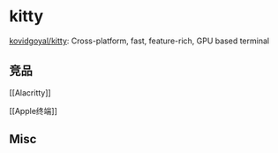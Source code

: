 # kitty

[kovidgoyal/kitty](https://github.com/kovidgoyal/kitty): Cross-platform, fast, feature-rich, GPU based terminal





## 竞品

[[Alacritty]]


[[Apple终端]]




## Misc



